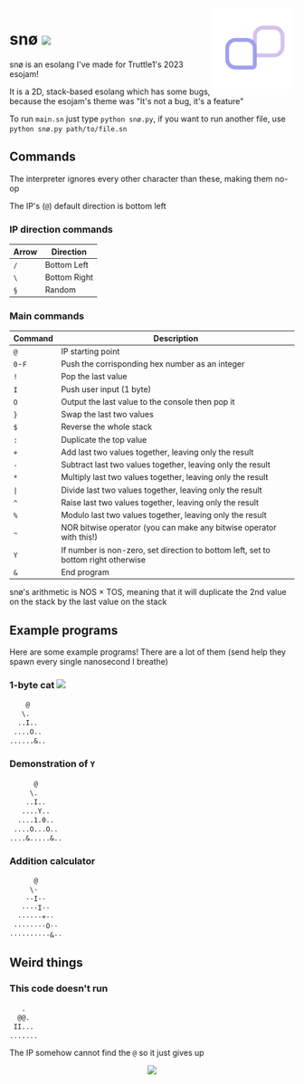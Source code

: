 <img align="right" height="145" src=".meow/snø.svg">

# snø [<img src="https://nukocities.neocities.org/nuko/sets/cat325.gif">](https://nukocities.neocities.org/)

snø is an esolang I've made for Truttle1's 2023 esojam!

It is a 2D, stack-based esolang which has some bugs, because the esojam's theme was "It's not a bug, it's a feature" 

To run `main.sn` just type `python snø.py`, if you want to run another file, use `python snø.py path/to/file.sn`

## Commands

The interpreter ignores every other character than these, making them no-op

The IP's (`@`) default direction is bottom left

### IP direction commands

| Arrow | Direction        |
| ----- | ---------------- |
| `/`   | Bottom Left      |
| `\`   | Bottom Right     |
| `§`   | Random           |

### Main commands

| Command | Description                                                                        |
| ------- | ---------------------------------------------------------------------------------- |
| `@`     | IP starting point                                                                  |
| `0`-`F` | Push the corrisponding hex number as an integer                                    |
| `!`     | Pop the last value                                                                 |
| `I`     | Push user input (1 byte)                                                           |
| `O`     | Output the last value to the console then pop it                                   |
| `}`     | Swap the last two values                                                           |
| `$`     | Reverse the whole stack                                                            |
| `:`     | Duplicate the top value                                                            |
| `+`     | Add last two values together, leaving only the result                              |
| `-`     | Subtract last two values together, leaving only the result                         |
| `*`     | Multiply last two values together, leaving only the result                         |
| `\|`     | Divide last two values together, leaving only the result                           |
| `^`     | Raise last two values together, leaving only the result                            |
| `%`     | Modulo last two values together, leaving only the result                           |
| `~`     | NOR bitwise operator (you can make any bitwise operator with this!)                |
| `Y`     | If number is non-zero, set direction to bottom left, set to bottom right otherwise |
| `&`     | End program                                                                        |

snø's arithmetic is NOS × TOS, meaning that it will duplicate the 2nd value on the stack by the last value on the stack

## Example programs

Here are some example programs! There are a lot of them (send help they spawn every single nanosecond I breathe)

### 1-byte cat ![](https://nukocities.neocities.org/nuko/act/cat1.gif)

```sn
    @
   \.
  ..I..
 ....O..
......&..
```

### Demonstration of `Y`

```sn
      @
     \.
    ..I..
   ....Y..
  ....1.0..
 ....O...O..
....&.....&..
```

### Addition calculator

```sn
      @
     \·
    ··I··
   ····I··
  ······+··
 ········O··
··········&··
```

## Weird things

### This code doesn't run

```sn
   .
  @@.
 II...
.......
```

The IP somehow cannot find the `@` so it just gives up

<p align="center"><img src="https://nukocities.neocities.org/nuko/sets/cat80.gif"></img></p>

